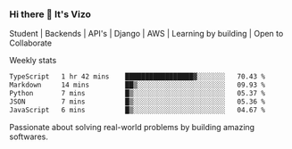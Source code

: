 ### Hi there 👋 It's Vizo

Student | Backends | API's | Django | AWS |  Learning by building | Open to Collaborate

Weekly stats
<!--START_SECTION:waka-->

```txt
TypeScript   1 hr 42 mins    █████████████████▓░░░░░░░   70.43 %
Markdown     14 mins         ██▒░░░░░░░░░░░░░░░░░░░░░░   09.93 %
Python       7 mins          █▒░░░░░░░░░░░░░░░░░░░░░░░   05.37 %
JSON         7 mins          █▒░░░░░░░░░░░░░░░░░░░░░░░   05.36 %
JavaScript   6 mins          █▒░░░░░░░░░░░░░░░░░░░░░░░   04.67 %
```

<!--END_SECTION:waka-->


Passionate about solving real-world problems by building amazing softwares.
